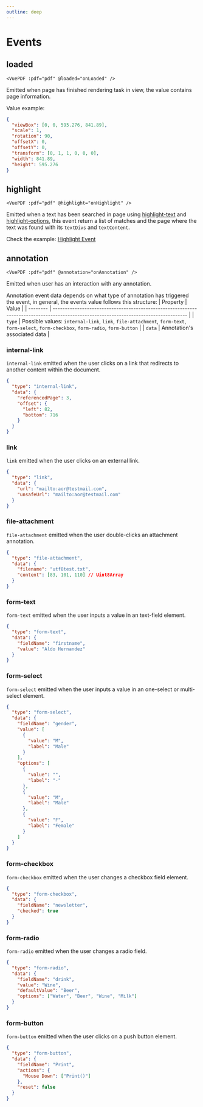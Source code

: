 ```yaml
---
outline: deep
---
```


# Events

## loaded

```vue
<VuePDF :pdf="pdf" @loaded="onLoaded" />
```

Emitted when page has finished rendering task in view, the value contains page information.

Value example:
```json
{
  "viewBox": [0, 0, 595.276, 841.89],
  "scale": 1,
  "rotation": 90,
  "offsetX": 0,
  "offsetY": 0,
  "transform": [0, 1, 1, 0, 0, 0],
  "width": 841.89,
  "height": 595.276
}
```

## highlight

```vue
<VuePDF :pdf="pdf" @highlight="onHighlight" />
```

Emitted when a text has been searched in page using [highlight-text](/guide/props.md#highlight-text) and [highlight-options](/guide/props.md#highlight-options), this event return a list of matches and the page where the text was found with its `textDivs` and `textContent`.

Check the example: [Highlight Event](/examples/text_events/text_highlight.md)



## annotation


```vue
<VuePDF :pdf="pdf" @annotation="onAnnotation" />
```

Emitted when user has an interaction with any annotation.

Annotation event data depends on what type of annotation has triggered the event, in general, the events value follows this structure:
| Property | Value                                                                                                                                 |
| -------- | ------------------------------------------------------------------------------------------------------------------------------------- |
| `type`   | Possible values: `internal-link`, `link`, `file-attachment`, `form-text`, `form-select`, `form-checkbox`, `form-radio`, `form-button` |
| `data`   | Annotation's associated data                                                                                                            |


### internal-link

`internal-link` emitted when the user clicks on a link that redirects to another content within the document.

```json
{
  "type": "internal-link",
  "data": {
    "referencedPage": 3,
    "offset": {
      "left": 82,
      "bottom": 716
    }
  }
}
```

### link

`link` emitted when the user clicks on an external link.

```json
{
  "type": "link",
  "data": {
    "url": "mailto:aor@testmail.com",
    "unsafeUrl": "mailto:aor@testmail.com"
  }
}
```

### file-attachment

`file-attachment` emitted when the user double-clicks an attachment annotation.

```json
{
  "type": "file-attachment",
  "data": {
    "filename": "utf8test.txt",
    "content": [83, 101, 110] // Uint8Array
  }
}
```

### form-text

`form-text` emitted when the user inputs a value in an text-field element.

```json
{
  "type": "form-text",
  "data": {
    "fieldName": "firstname",
    "value": "Aldo Hernandez"
  }
}
```

### form-select

`form-select` emitted when the user inputs a value in an one-select or multi-select element.

```json
{
  "type": "form-select",
  "data": {
    "fieldName": "gender",
    "value": [
      {
        "value": "M",
        "label": "Male"
      }
    ],
    "options": [
      {
        "value": "",
        "label": "-"
      },
      {
        "value": "M",
        "label": "Male"
      },
      {
        "value": "F",
        "label": "Female"
      }
    ]
  }
}
```

### form-checkbox

`form-checkbox` emitted when the user changes a checkbox field element.

```json
{
  "type": "form-checkbox",
  "data": {
    "fieldName": "newsletter",
    "checked": true
  }
}
```

### form-radio

`form-radio` emitted when the user changes a radio field.

```json
{
  "type": "form-radio",
  "data": {
    "fieldName": "drink",
    "value": "Wine",
    "defaultValue": "Beer",
    "options": ["Water", "Beer", "Wine", "Milk"]
  }
}
```

### form-button

`form-button` emitted when the user clicks on a push button element.

```json
{
  "type": "form-button",
  "data": {
    "fieldName": "Print",
    "actions": {
      "Mouse Down": ["Print()"]
    },
    "reset": false
  }
}
```
